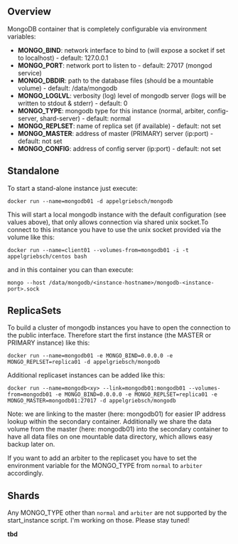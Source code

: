  Overview
----------

MongoDB container that is completely configurable via environment variables:

* **MONGO_BIND**: network interface to bind to (will expose a socket if set to localhost) - default: 127.0.0.1
* **MONGO_PORT**: network port to listen to - default: 27017 (mongod service)
* **MONGO_DBDIR**: path to the database files (should be a mountable volume) - default: /data/mongodb
* **MONGO_LOGLVL**: verbosity (log) level of mongodb server (logs will be written to stdout & stderr) - default: 0
* **MONGO_TYPE**: mongodb type for this instance (normal, arbiter, config-server, shard-server) - default: normal
* **MONGO_REPLSET**: name of replica set (if available) - default: not set
* **MONGO_MASTER**: address of master (PRIMARY) server (ip:port) - default: not set
* **MONGO_CONFIG**: address of config server (ip:port) - default: not set

Standalone
----------

To start a stand-alone instance just execute:

`docker run --name=mongodb01 -d appelgriebsch/mongodb`

This will start a local mongodb instance with the default configuration (see values above), that only allows connection via shared unix socket.To connect to this instance you have to use the unix socket provided via the volume like this:

`docker run --name=client01 --volumes-from=mongodb01 -i -t appelgriebsch/centos bash`

and in this container you can than execute:

`mongo --host /data/mongodb/<instance-hostname>/mongodb-<instance-port>.sock`

ReplicaSets
----------

To build a cluster of mongodb instances you have to open the connection to the public interface. Therefore start the first instance (the MASTER or PRIMARY instance) like this:

`docker run --name=mongodb01 -e MONGO_BIND=0.0.0.0 -e MONGO_REPLSET=replica01 -d appelgriebsch/mongodb`

Additional replicaset instances can be added like this:

`docker run --name=mongodb<xy> --link=mongodb01:mongodb01 --volumes-from=mongodb01 -e MONGO_BIND=0.0.0.0 -e MONGO_REPLSET=replica01 -e MONGO_MASTER=mongodb01:27017 -d appelgriebsch/mongodb`

Note: we are linking to the master (here: mongodb01) for easier IP address lookup within the secondary container. Additionally we share the data volume from the master (here: mongodb01) into the secondary container to have all data files on one mountable data directory, which allows easy backup later on. 

If you want to add an arbiter to the replicaset you have to set the environment variable for the MONGO_TYPE from `normal` to `arbiter` accordingly.

Shards
----------

Any MONGO_TYPE other than `normal` and `arbiter` are not supported by the start_instance script. I'm working on those. Please stay tuned! 

**tbd**
